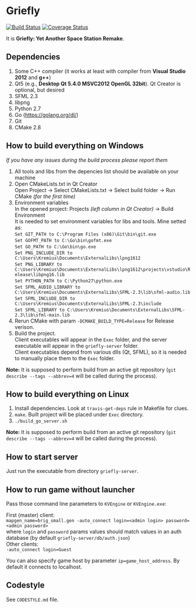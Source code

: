 Griefly
===========

[![Build Status](https://travis-ci.org/griefly/griefly.svg?branch=master)](https://travis-ci.org/griefly/griefly)
[![Coverage Status](https://coveralls.io/repos/github/griefly/griefly/badge.svg?branch=master)](https://coveralls.io/github/griefly/griefly?branch=master)

It is **Griefly: Yet Another Space Station Remake**.

Dependencies
-------------
1. Some C++ compiler (it works at least with compiler from **Visual Studio 2012** and **g++**)
2. Qt5 (e.g., **Desktop Qt 5.4.0 MSVC2012 OpenGL 32bit**). Qt Creator is optional, but desired
3. SFML 2.3
4. libpng
5. Python 2.7
6. Go (https://golang.org/dl/)
7. Git
8. CMake 2.8

How to build everything on Windows
-----------------------------------
_If you have any issues during the build process please report them_   

1. All tools and libs from the depencies list should be available on your machine
2. Open CMakeLists.txt in Qt Creator  
   Open Project -> Select CMakeLists.txt -> Select build folder -> Run CMake _(for the first time)_
3. Environment variables  
   In the opened project: Projects _(left column in Qt Creator)_ -> Build Environment  
   It is needed to set environment variables for libs and tools.
   Mine setted as:  
  `Set GIT_PATH to C:\Program Files (x86)\Git\bin\git.exe`  
  `Set GOFMT_PATH to C:\Go\bin\gofmt.exe`  
  `Set GO_PATH to C:\Go\bin\go.exe`  
  `Set PNG_INCLUDE_DIR to C:\Users\Kremius\Documents\ExternalLibs\lpng1612`    
  `Set PNG_LIBRARY to C:\Users\Kremius\Documents\ExternalLibs\lpng1612\projects\vstudio\Release\libpng16.lib`    
  `Set PYTHON_PATH to C:\Python27\python.exe`  
  `Set SFML_AUDIO_LIBRARY to C:\Users\Kremius\Documents\ExternalLibs\SFML-2.3\lib\sfml-audio.lib`  
  `Set SFML_INCLUDE_DIR to C:\Users\Kremius\Documents\ExternalLibs\SFML-2.3\include`  
  `Set SFML_LIBRARY to C:\Users\Kremius\Documents\ExternalLibs\SFML-2.3\lib\sfml-main.lib`  
4. Rerun CMake with param `-DCMAKE_BUILD_TYPE=Release` for Release verison.
5. Build the project.  
   Client executables will appear in the `Exec` folder, and the server executable will appear in the `griefly-server` folder.  
   Client executables depend from various dlls (Qt, SFML), so it is needed to manually place them to the `Exec` folder.

**Note:** It is supposed to perform build from an active git repository (`git describe --tags --abbrev=4` will be called during the process).

How to build everything on Linux
--------------------------------

1. Install dependencies. Look at `travis-get-deps` rule in Makefile for clues.
2. `make`. Built project will be placed under `Exec` directory.
3. `./build_go_server.sh`

**Note:** It is supposed to perform build from an active git repository (`git describe --tags --abbrev=4` will be called during the process).

How to start server
-------------------

Just run the executable from directory `griefly-server`.

How to run game without launcher
--------------------------------

Pass those command line parameters to `KVEngine` or `KVEngine.exe`:

First (master) client:  
`mapgen_name=brig_small.gen -auto_connect login=<admin login> password=<admin password>`  
where `login` and `password` params values should match values in an auth database (by default `griefly-server/db/auth.json`)  
Other clients:  
`-auto_connect login=Guest`

You can also specify game host by parameter `ip=game_host_address`. By default it connects to localhost.

Codestyle
----------
See `CODESTYLE.md` file.
